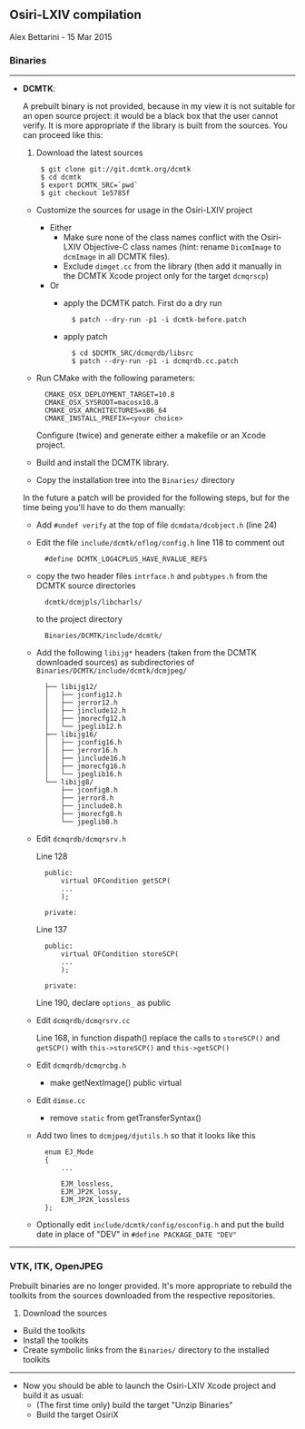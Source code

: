 ## Osiri-LXIV compilation

Alex Bettarini - 15 Mar 2015

### Binaries

---

- **DCMTK**:

	A prebuilt binary is not provided, because in my view it is not suitable for an open source project: it would be a black box that the user cannot verify. It is more appropriate if the library is built from the sources. You can proceed like this:
	
	1. Download the latest sources
	
			$ git clone git://git.dcmtk.org/dcmtk
			$ cd dcmtk
			$ export DCMTK_SRC=`pwd`
			$ git checkout 1e5785f
	
	* Customize the sources for usage in the Osiri-LXIV project
		* Either
			- Make sure none of the class names conflict with the Osiri-LXIV Objective-C class names (hint: rename `DicomImage` to `dcmImage` in all DCMTK files).
			- Exclude `dimget.cc` from the library (then add it manually in the DCMTK Xcode project only for the target `dcmqrscp`)
		* Or
			- apply the DCMTK patch. First do a dry run

					$ patch --dry-run -p1 -i dcmtk-before.patch
					
			- apply patch

					$ cd $DCMTK_SRC/dcmqrdb/libsrc
					$ patch --dry-run -p1 -i dcmqrdb.cc.patch

	* Run CMake with the following parameters:
			
			CMAKE_OSX_DEPLOYMENT_TARGET=10.8
			CMAKE_OSX_SYSROOT=macosx10.8
			CMAKE_OSX_ARCHITECTURES=x86_64
			CMAKE_INSTALL_PREFIX=<your choice>
			
		Configure (twice) and generate either a makefile or an Xcode project. 
			
	* Build and install the DCMTK library.
	* Copy the installation tree into the `Binaries/` directory

	<p>In the future a patch will be provided for the following steps, but for the time being you'll have to do them manually:

	* Add `#undef verify` at the top of file `dcmdata/dcobject.h` (line 24)
	* Edit the file `include/dcmtk/oflog/config.h` line 118 to comment out

			#define DCMTK_LOG4CPLUS_HAVE_RVALUE_REFS
			
	* copy the two header files `intrface.h` and `pubtypes.h` from the DCMTK source directories
	
			dcmtk/dcmjpls/libcharls/
			
		to the project directory

			Binaries/DCMTK/include/dcmtk/
			
	* Add the following `libijg*` headers (taken from the DCMTK downloaded sources) as subdirectories of `Binaries/DCMTK/include/dcmtk/dcmjpeg/`
		
			├── libijg12/
			│   ├── jconfig12.h
			│   ├── jerror12.h
			│   ├── jinclude12.h
			│   ├── jmorecfg12.h
			│   └── jpeglib12.h
			├── libijg16/
			│   ├── jconfig16.h
			│   ├── jerror16.h
			│   ├── jinclude16.h
			│   ├── jmorecfg16.h
			│   └── jpeglib16.h
			└── libijg8/
			    ├── jconfig8.h
			    ├── jerror8.h
			    ├── jinclude8.h
			    ├── jmorecfg8.h
			    └── jpeglib8.h

   	* Edit `dcmqrdb/dcmqrsrv.h`

   		Line 128
	
			public:
				virtual OFCondition getSCP(
				...
				);

			private:
						
   		Line 137
	
			public:
				virtual OFCondition storeSCP(
				...
				);

			private:

		Line 190, declare `options_` as public

   	* Edit `dcmqrdb/dcmqrsrv.cc`

   		Line 168, in function dispath() replace
   		the calls to `storeSCP()` and `getSCP()`
   		with `this->storeSCP()` and `this->getSCP()`
   		
   	* Edit `dcmqrdb/dcmqrcbg.h`
   	
   		- make getNextImage() public virtual

   	* Edit `dimse.cc`
   		- remove `static` from getTransferSyntax()

 	* Add two lines to `dcmjpeg/djutils.h` so that it looks like this

			enum EJ_Mode
			{
				...

				EJM_lossless,
			 	EJM_JP2K_lossy,
				EJM_JP2K_lossless
			};
			
 	* Optionally edit `include/dcmtk/config/osconfig.h` and put the build date in place of "DEV" in `#define PACKAGE_DATE "DEV"`

---
### VTK, ITK, OpenJPEG
Prebuilt binaries are no longer provided. It's more appropriate to rebuild the toolkits from the sources downloaded from the respective repositories.

1. Download the sources
- Build the toolkits
- Install the toolkits
- Create symbolic links from the `Binaries/` directory to the installed toolkits

---
- Now you should be able to launch the Osiri-LXIV Xcode project and build it as usual:
	* (The first time only) build the target "Unzip Binaries" 
	* Build the target OsiriX

		